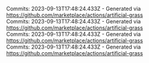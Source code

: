 Commits: 2023-09-13T17:48:24.433Z - Generated via https://github.com/marketplace/actions/artificial-grass
<br>
Commits: 2023-09-13T17:48:24.433Z - Generated via https://github.com/marketplace/actions/artificial-grass
<br>
Commits: 2023-09-13T17:48:24.433Z - Generated via https://github.com/marketplace/actions/artificial-grass
<br>
Commits: 2023-09-13T17:48:24.433Z - Generated via https://github.com/marketplace/actions/artificial-grass
<br>

